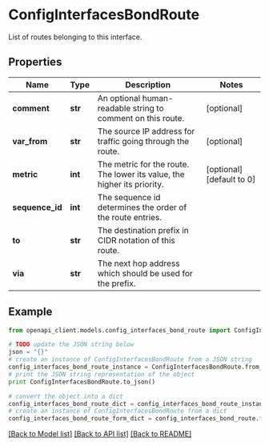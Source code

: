 # ConfigInterfacesBondRoute

List of routes belonging to this interface.

## Properties

Name | Type | Description | Notes
------------ | ------------- | ------------- | -------------
**comment** | **str** | An optional human-readable string to comment on this route. | [optional] 
**var_from** | **str** | The source IP address for traffic going through the route. | [optional] 
**metric** | **int** | The metric for the route. The lower its value, the higher its priority. | [optional] [default to 0]
**sequence_id** | **int** | The sequence id determines the order of the route entries. | 
**to** | **str** | The destination prefix in CIDR notation of this route. | 
**via** | **str** | The next hop address which should be used for the prefix. | 

## Example

```python
from openapi_client.models.config_interfaces_bond_route import ConfigInterfacesBondRoute

# TODO update the JSON string below
json = "{}"
# create an instance of ConfigInterfacesBondRoute from a JSON string
config_interfaces_bond_route_instance = ConfigInterfacesBondRoute.from_json(json)
# print the JSON string representation of the object
print ConfigInterfacesBondRoute.to_json()

# convert the object into a dict
config_interfaces_bond_route_dict = config_interfaces_bond_route_instance.to_dict()
# create an instance of ConfigInterfacesBondRoute from a dict
config_interfaces_bond_route_form_dict = config_interfaces_bond_route.from_dict(config_interfaces_bond_route_dict)
```
[[Back to Model list]](../README.md#documentation-for-models) [[Back to API list]](../README.md#documentation-for-api-endpoints) [[Back to README]](../README.md)


